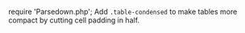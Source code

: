 require 'Parsedown.php';
Add `.table-condensed` to make tables more compact by cutting cell padding in half.